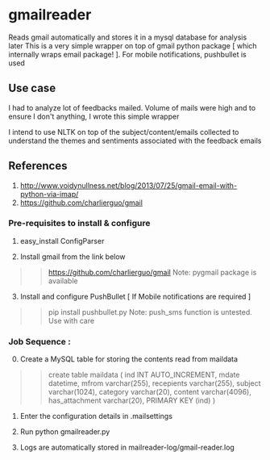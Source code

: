 # gmailreader
Reads gmail automatically and stores it in a mysql database for analysis later
This is a very simple wrapper on top of gmail python package [ which internally wraps email package! ].
For mobile notifications, pushbullet is used

## Use case
I had to analyze lot of feedbacks mailed. Volume of mails were high and to ensure I don't anything, I wrote this simple wrapper

I intend to use NLTK on top of the subject/content/emails collected to understand the themes and sentiments associated with the feedback emails

## References
1. http://www.voidynullness.net/blog/2013/07/25/gmail-email-with-python-via-imap/
2. https://github.com/charlierguo/gmail 

### Pre-requisites to install & configure

1. easy_install ConfigParser

2. Install gmail from the link below
>> https://github.com/charlierguo/gmail
>> Note: pygmail package is available

3. Install and configure PushBullet [ If Mobile notifications are required ]
>> pip install pushbullet.py
>> Note: push_sms function is untested. Use with care

### Job Sequence :
 0. Create a MySQL table for storing the contents read from maildata

>> create table maildata ( ind INT AUTO_INCREMENT, mdate datetime, mfrom varchar(255), recepients varchar(255), subject varchar(1024), category varchar(20), content varchar(4096), has_attachment varchar(20), PRIMARY KEY (ind) )

 1. Enter the configuration details in .mailsettings 

 2. Run python gmailreader.py

 3. Logs are automatically stored in mailreader-log/gmail-reader.log
